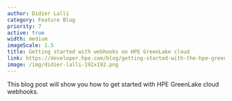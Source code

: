 ```yaml
---
author: Didier Lalli
category: Feature Blog
priority: 7
active: true
width: medium
imageScale: 1.5
title: Getting started with webhooks on HPE GreenLake cloud
link: https://developer.hpe.com/blog/getting-started-with-the-hpe-greenlake-cloud-eventing-framework/
image: /img/didier-lalli-192x192.png
---
```

This blog post will show you how to get started with HPE GreenLake cloud webhooks. 